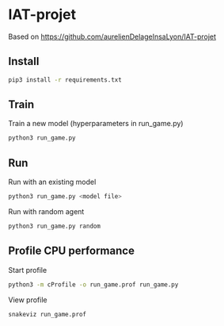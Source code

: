 # IAT-projet

Based on https://github.com/aurelienDelageInsaLyon/IAT-projet

## Install
```bash
pip3 install -r requirements.txt
```

## Train
Train a new model (hyperparameters in run_game.py)
```bash
python3 run_game.py
```

## Run
Run with an existing model
```bash
python3 run_game.py <model file>
```

Run with random agent
```bash
python3 run_game.py random
```

## Profile CPU performance
Start profile
```bash
python3 -m cProfile -o run_game.prof run_game.py
```

View profile
```bash
snakeviz run_game.prof
```